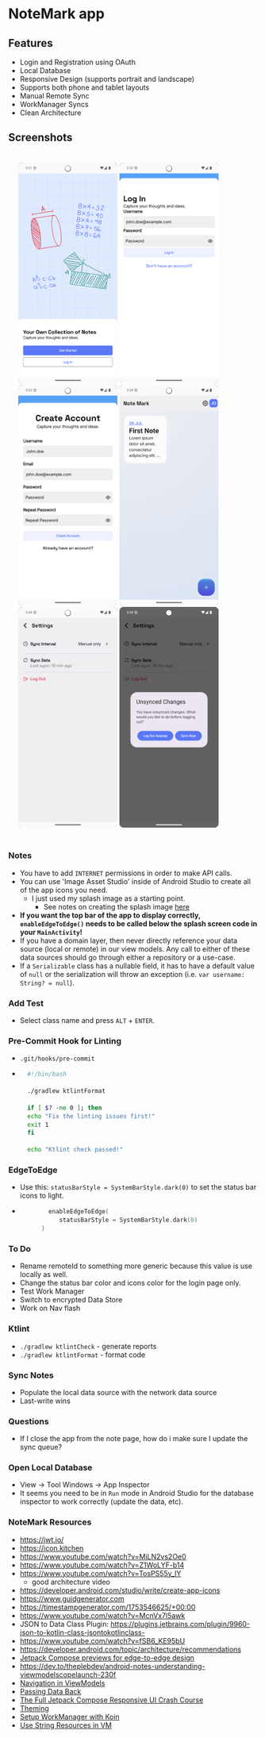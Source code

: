 # NoteMark app

## Features
* Login and Registration using OAuth
* Local Database
* Responsive Design (supports portrait and landscape)
* Supports both phone and tablet layouts
* Manual Remote Sync
* WorkManager Syncs
* Clean Architecture

## Screenshots

<p style='padding: 20px;' float="left">
    <img alt="NoteMark" src="./screenshots/start.png" width="200" />
    <img alt="NoteMark" src="./screenshots/login.png" width="200" />
    <img alt="NoteMark" src="./screenshots/register.png" width="200" />
    <img alt="NoteMark" src="./screenshots/notes.png" width="200" />
    <img alt="NoteMark" src="./screenshots/settings.png" width="200" />
    <img alt="NoteMark" src="./screenshots/sync.png" width="200" />
</p>

### Notes
* You have to add `INTERNET` permissions in order to make API calls.
* You can use 'Image Asset Studio' inside of Android Studio to create all of the app icons you need.
  * I just used my splash image as a starting point. 
    * See notes on creating the splash image [here](https://github.com/joshayoung/android-kotlin-app-training/blob/main/README.md)
* **If you want the top bar of the app to display correctly, `enableEdgeToEdge()` needs to be called below the splash screen code in your `MainActivity`!**
* If you have a domain layer, then never directly reference your data source (local or remote) in our view models. Any call to either of these data sources should go through either a repository or a use-case.
* If a `Serializable` class has a nullable field, it has to have a default value of `null` or the serialization will throw an exception (i.e. `var username: String? = null`).

### Add Test
* Select class name and press `ALT` + `ENTER`.

### Pre-Commit Hook for Linting
* `.git/hooks/pre-commit`
* ```bash
    #!/bin/bash

    ./gradlew ktlintFormat

    if [ $? -ne 0 ]; then
    echo "Fix the linting issues first!"
    exit 1
    fi

    echo "Ktlint check passed!"
     ```
  
### EdgeToEdge
* Use this: `statusBarStyle = SystemBarStyle.dark(0)` to set the status bar icons to light.
* ```kotlin
          enableEdgeToEdge(
             statusBarStyle = SystemBarStyle.dark(0)
        )
     ```

### To Do
* Rename remoteId to something more generic because this value is use locally as well.
* Change the status bar color and icons color for the login page only.
* Test Work Manager
* Switch to encrypted Data Store
* Work on Nav flash

### Ktlint
* `./gradlew ktlintCheck` - generate reports
* `./gradlew ktlintFormat` - format code

### Sync Notes
* Populate the local data source with the network data source
* Last-write wins

### Questions
* If I close the app from the note page, how do i make sure I update the sync queue?

### Open Local Database
* View -> Tool Windows -> App Inspector
* It seems you need to be in `Run` mode in Android Studio for the database inspector to work correctly (update the data, etc).

### NoteMark Resources
* https://jwt.io/
* https://icon.kitchen
* https://www.youtube.com/watch?v=MiLN2vs2Oe0
* https://www.youtube.com/watch?v=Z1WoLYF-b14
* https://www.youtube.com/watch?v=TosPS55y_IY
  * good architecture video
* https://developer.android.com/studio/write/create-app-icons
* https://www.guidgenerator.com
* https://timestampgenerator.com/1753546625/+00:00
* https://www.youtube.com/watch?v=McnVx7l5awk
* JSON to Data Class Plugin: https://plugins.jetbrains.com/plugin/9960-json-to-kotlin-class-jsontokotlinclass-
* https://www.youtube.com/watch?v=fSB6_KE95bU
* https://developer.android.com/topic/architecture/recommendations
* [Jetpack Compose previews for edge-to-edge design](https://medium.com/@timo_86166/jetpack-compose-previews-for-edge-to-edge-design-a03b3a3713f3)
* https://dev.to/theplebdev/android-notes-understanding-viewmodelscopelaunch-230f
* [Navigation in ViewModels](https://www.youtube.com/watch?v=BFhVvAzC52w)
* [Passing Data Back](https://www.youtube.com/watch?v=NhoV78E6yWo)
* [The Full Jetpack Compose Responsive UI Crash Course](https://www.youtube.com/watch?v=jU_BAQI4DiM)
* [Theming](https://www.youtube.com/watch?v=SH7HzLUjyBs)
* [Setup WorkManager with Koin](https://insert-koin.io/docs/reference/koin-android/workmanager/)
* [Use String Resources in VM](https://www.youtube.com/watch?v=mB1Lej0aDus)